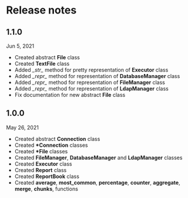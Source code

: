 # Release notes

## 1.1.0
Jun 5, 2021

- Created abstract **File** class
- Created **TextFile** class
- Added *\__str__* method for pretty representation of **Executor** class
- Added *\__repr__* method for representation of **DatabaseManager** class
- Added *\__repr__* method for representation of **FileManager** class
- Added *\__repr__* method for representation of **LdapManager** class
- Fix documentation for new abstract **File** class

## 1.0.0
May 26, 2021

- Created abstract **Connection** class
- Created **\*Connection** classes
- Created **\*File** classes
- Created **FileManager**, **DatabaseManager** and **LdapManager** classes
- Created **Executor** class
- Created **Report** class
- Created **ReportBook** class
- Created **average**, **most_common**, **percentage**, **counter**, **aggregate**, **merge**, **chunks**, functions